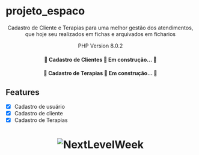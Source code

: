 # projeto_espaco
<p align="center">Cadastro de Cliente e Terapias para uma melhor gestão dos atendimentos, que hoje seu realizados em fichas e arquivados em ficharios</p>
<p align="center">PHP Version 8.0.2</p>

<h4 align="center"> 
	🚧  Cadastro de Clientes 🚀 Em construção...  🚧
</h4>
<h4 align="center"> 
	🚧  Cadastro de Terapias 🚀 Em construção...  🚧
</h4>

## Features
- [x] Cadastro de usuário
- [x] Cadastro de cliente
- [X] Cadastro de Terapias

<h1 align="center">
  <img alt="NextLevelWeek" title="#NextLevelWeek" src="/screenshot/screenshot1.png" />
</h1>
